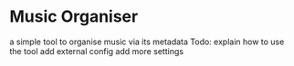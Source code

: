 # Music Organiser
 a simple tool to organise music via its metadata
 Todo:
 explain how to use the tool
 add external config
 add more settings 

